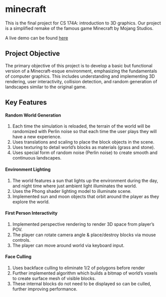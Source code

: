 # minecraft

This is the final project for CS 174A: introduction to 3D graphics. Our project is a simplified remake of the famous game Minecraft by Mojang Studios.

A live demo can be found [here](https://adammuzz.github.io/minecraft/)

## Project Objective

The primary objective of this project is to develop a basic but functional version of a Minecraft-esque environment, emphasizing the fundamentals of computer graphics. This includes understanding and implementing 3D rendering, user interactivity, collision detection, and random generation of landscapes similar to the original game.

## Key Features

#### Random World Generation 
1. Each time the simulation is reloaded, the terrain of the world will be randomized with Perlin noise so that each time the user plays they will have a new experience.
2. Uses translations and scaling to place the block objects in the scene.
3. Uses texturing to detail world’s blocks as materials (grass and stone).
4. Uses special form of random noise (Perlin noise) to create smooth and continuous landscapes.

#### Environment Lighting
1. The world features a sun that lights up the environment during the day, and night time where just ambient light illuminates the world.
2. Uses the Phong shader lighting model to illuminate scene.
3. Implemented sun and moon objects that orbit around the player as they explore the world.

#### First Person Interactivity
1. Implemented perspective rendering to render 3D space from player’s POV.
2. The player can rotate camera angle & place/destroy blocks via mouse controls.
3. The player can move around world via keyboard input.

#### Face Culling
1. Uses backface culling to eliminate 1/2 of polygons before render
2. Further implemented algorithm which builds a bitmap of world’s voxels to create surface mesh of visible blocks.
3. These internal blocks do not need to be displayed so can be culled, further improving performance.
